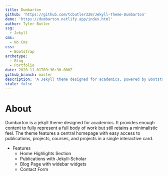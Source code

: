 ```yaml
---
title: Dumbarton
github: 'https://github.com/tcbutler320/Jekyll-Theme-Dumbarton'
demo: 'https://dumbarton.netlify.app/index.html'
author: Tyler Butler
ssg:
  - Jekyll
cms:
  - No Cms
css:
  - Bootstrap
archetype:
  - Blog
  - Portfolio
date: 2020-11-01T09:36:30.000Z
github_branch: master
description: 'A Jekyll theme designed for academics, powered by Bootstrap'
stale: false
---
```


# About 

Dumbarton is a jekyll theme designed for academics. It provides enough content to fully represent a full body of work but still retains a minimalistic feel. The  theme features a central homepage with easy access to publications, projects, courses, and projects in a single interactive card. 

- Features
  - Home Highlights Section
  - Publications with Jekyll-Scholar 
  - Blog Page with widebar widgets 
  - Contact Form
